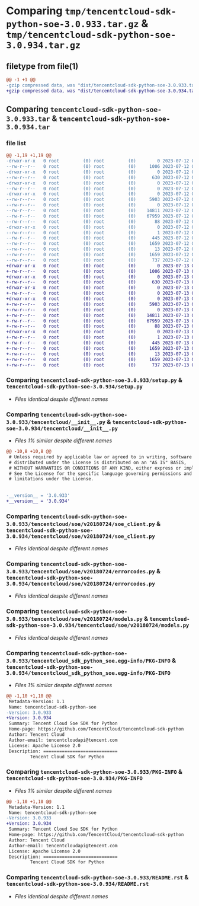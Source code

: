 # Comparing `tmp/tencentcloud-sdk-python-soe-3.0.933.tar.gz` & `tmp/tencentcloud-sdk-python-soe-3.0.934.tar.gz`

## filetype from file(1)

```diff
@@ -1 +1 @@
-gzip compressed data, was "dist/tencentcloud-sdk-python-soe-3.0.933.tar", last modified: Wed Jul 12 00:36:24 2023, max compression
+gzip compressed data, was "dist/tencentcloud-sdk-python-soe-3.0.934.tar", last modified: Thu Jul 13 00:32:25 2023, max compression
```

## Comparing `tencentcloud-sdk-python-soe-3.0.933.tar` & `tencentcloud-sdk-python-soe-3.0.934.tar`

### file list

```diff
@@ -1,19 +1,19 @@
-drwxr-xr-x   0 root         (0) root         (0)        0 2023-07-12 00:36:24.000000 tencentcloud-sdk-python-soe-3.0.933/
--rw-r--r--   0 root         (0) root         (0)     1006 2023-07-12 00:36:24.000000 tencentcloud-sdk-python-soe-3.0.933/setup.py
-drwxr-xr-x   0 root         (0) root         (0)        0 2023-07-12 00:36:24.000000 tencentcloud-sdk-python-soe-3.0.933/tencentcloud/
--rw-r--r--   0 root         (0) root         (0)      630 2023-07-12 00:36:24.000000 tencentcloud-sdk-python-soe-3.0.933/tencentcloud/__init__.py
-drwxr-xr-x   0 root         (0) root         (0)        0 2023-07-12 00:36:24.000000 tencentcloud-sdk-python-soe-3.0.933/tencentcloud/soe/
--rw-r--r--   0 root         (0) root         (0)        0 2023-07-12 00:36:24.000000 tencentcloud-sdk-python-soe-3.0.933/tencentcloud/soe/__init__.py
-drwxr-xr-x   0 root         (0) root         (0)        0 2023-07-12 00:36:24.000000 tencentcloud-sdk-python-soe-3.0.933/tencentcloud/soe/v20180724/
--rw-r--r--   0 root         (0) root         (0)     5903 2023-07-12 00:36:24.000000 tencentcloud-sdk-python-soe-3.0.933/tencentcloud/soe/v20180724/soe_client.py
--rw-r--r--   0 root         (0) root         (0)        0 2023-07-12 00:36:24.000000 tencentcloud-sdk-python-soe-3.0.933/tencentcloud/soe/v20180724/__init__.py
--rw-r--r--   0 root         (0) root         (0)    14811 2023-07-12 00:36:24.000000 tencentcloud-sdk-python-soe-3.0.933/tencentcloud/soe/v20180724/errorcodes.py
--rw-r--r--   0 root         (0) root         (0)    67959 2023-07-12 00:36:24.000000 tencentcloud-sdk-python-soe-3.0.933/tencentcloud/soe/v20180724/models.py
--rw-r--r--   0 root         (0) root         (0)       88 2023-07-12 00:36:24.000000 tencentcloud-sdk-python-soe-3.0.933/setup.cfg
-drwxr-xr-x   0 root         (0) root         (0)        0 2023-07-12 00:36:24.000000 tencentcloud-sdk-python-soe-3.0.933/tencentcloud_sdk_python_soe.egg-info/
--rw-r--r--   0 root         (0) root         (0)        1 2023-07-12 00:36:24.000000 tencentcloud-sdk-python-soe-3.0.933/tencentcloud_sdk_python_soe.egg-info/dependency_links.txt
--rw-r--r--   0 root         (0) root         (0)      445 2023-07-12 00:36:24.000000 tencentcloud-sdk-python-soe-3.0.933/tencentcloud_sdk_python_soe.egg-info/SOURCES.txt
--rw-r--r--   0 root         (0) root         (0)     1659 2023-07-12 00:36:24.000000 tencentcloud-sdk-python-soe-3.0.933/tencentcloud_sdk_python_soe.egg-info/PKG-INFO
--rw-r--r--   0 root         (0) root         (0)       13 2023-07-12 00:36:24.000000 tencentcloud-sdk-python-soe-3.0.933/tencentcloud_sdk_python_soe.egg-info/top_level.txt
--rw-r--r--   0 root         (0) root         (0)     1659 2023-07-12 00:36:24.000000 tencentcloud-sdk-python-soe-3.0.933/PKG-INFO
--rw-r--r--   0 root         (0) root         (0)      737 2023-07-12 00:36:24.000000 tencentcloud-sdk-python-soe-3.0.933/README.rst
+drwxr-xr-x   0 root         (0) root         (0)        0 2023-07-13 00:32:25.000000 tencentcloud-sdk-python-soe-3.0.934/
+-rw-r--r--   0 root         (0) root         (0)     1006 2023-07-13 00:32:25.000000 tencentcloud-sdk-python-soe-3.0.934/setup.py
+drwxr-xr-x   0 root         (0) root         (0)        0 2023-07-13 00:32:25.000000 tencentcloud-sdk-python-soe-3.0.934/tencentcloud/
+-rw-r--r--   0 root         (0) root         (0)      630 2023-07-13 00:32:25.000000 tencentcloud-sdk-python-soe-3.0.934/tencentcloud/__init__.py
+drwxr-xr-x   0 root         (0) root         (0)        0 2023-07-13 00:32:25.000000 tencentcloud-sdk-python-soe-3.0.934/tencentcloud/soe/
+-rw-r--r--   0 root         (0) root         (0)        0 2023-07-13 00:32:25.000000 tencentcloud-sdk-python-soe-3.0.934/tencentcloud/soe/__init__.py
+drwxr-xr-x   0 root         (0) root         (0)        0 2023-07-13 00:32:25.000000 tencentcloud-sdk-python-soe-3.0.934/tencentcloud/soe/v20180724/
+-rw-r--r--   0 root         (0) root         (0)     5903 2023-07-13 00:32:25.000000 tencentcloud-sdk-python-soe-3.0.934/tencentcloud/soe/v20180724/soe_client.py
+-rw-r--r--   0 root         (0) root         (0)        0 2023-07-13 00:32:25.000000 tencentcloud-sdk-python-soe-3.0.934/tencentcloud/soe/v20180724/__init__.py
+-rw-r--r--   0 root         (0) root         (0)    14811 2023-07-13 00:32:25.000000 tencentcloud-sdk-python-soe-3.0.934/tencentcloud/soe/v20180724/errorcodes.py
+-rw-r--r--   0 root         (0) root         (0)    67959 2023-07-13 00:32:25.000000 tencentcloud-sdk-python-soe-3.0.934/tencentcloud/soe/v20180724/models.py
+-rw-r--r--   0 root         (0) root         (0)       88 2023-07-13 00:32:25.000000 tencentcloud-sdk-python-soe-3.0.934/setup.cfg
+drwxr-xr-x   0 root         (0) root         (0)        0 2023-07-13 00:32:25.000000 tencentcloud-sdk-python-soe-3.0.934/tencentcloud_sdk_python_soe.egg-info/
+-rw-r--r--   0 root         (0) root         (0)        1 2023-07-13 00:32:25.000000 tencentcloud-sdk-python-soe-3.0.934/tencentcloud_sdk_python_soe.egg-info/dependency_links.txt
+-rw-r--r--   0 root         (0) root         (0)      445 2023-07-13 00:32:25.000000 tencentcloud-sdk-python-soe-3.0.934/tencentcloud_sdk_python_soe.egg-info/SOURCES.txt
+-rw-r--r--   0 root         (0) root         (0)     1659 2023-07-13 00:32:25.000000 tencentcloud-sdk-python-soe-3.0.934/tencentcloud_sdk_python_soe.egg-info/PKG-INFO
+-rw-r--r--   0 root         (0) root         (0)       13 2023-07-13 00:32:25.000000 tencentcloud-sdk-python-soe-3.0.934/tencentcloud_sdk_python_soe.egg-info/top_level.txt
+-rw-r--r--   0 root         (0) root         (0)     1659 2023-07-13 00:32:25.000000 tencentcloud-sdk-python-soe-3.0.934/PKG-INFO
+-rw-r--r--   0 root         (0) root         (0)      737 2023-07-13 00:32:25.000000 tencentcloud-sdk-python-soe-3.0.934/README.rst
```

### Comparing `tencentcloud-sdk-python-soe-3.0.933/setup.py` & `tencentcloud-sdk-python-soe-3.0.934/setup.py`

 * *Files identical despite different names*

### Comparing `tencentcloud-sdk-python-soe-3.0.933/tencentcloud/__init__.py` & `tencentcloud-sdk-python-soe-3.0.934/tencentcloud/__init__.py`

 * *Files 1% similar despite different names*

```diff
@@ -10,8 +10,8 @@
 # Unless required by applicable law or agreed to in writing, software
 # distributed under the License is distributed on an "AS IS" BASIS,
 # WITHOUT WARRANTIES OR CONDITIONS OF ANY KIND, either express or implied.
 # See the License for the specific language governing permissions and
 # limitations under the License.
 
 
-__version__ = '3.0.933'
+__version__ = '3.0.934'
```

### Comparing `tencentcloud-sdk-python-soe-3.0.933/tencentcloud/soe/v20180724/soe_client.py` & `tencentcloud-sdk-python-soe-3.0.934/tencentcloud/soe/v20180724/soe_client.py`

 * *Files identical despite different names*

### Comparing `tencentcloud-sdk-python-soe-3.0.933/tencentcloud/soe/v20180724/errorcodes.py` & `tencentcloud-sdk-python-soe-3.0.934/tencentcloud/soe/v20180724/errorcodes.py`

 * *Files identical despite different names*

### Comparing `tencentcloud-sdk-python-soe-3.0.933/tencentcloud/soe/v20180724/models.py` & `tencentcloud-sdk-python-soe-3.0.934/tencentcloud/soe/v20180724/models.py`

 * *Files identical despite different names*

### Comparing `tencentcloud-sdk-python-soe-3.0.933/tencentcloud_sdk_python_soe.egg-info/PKG-INFO` & `tencentcloud-sdk-python-soe-3.0.934/tencentcloud_sdk_python_soe.egg-info/PKG-INFO`

 * *Files 1% similar despite different names*

```diff
@@ -1,10 +1,10 @@
 Metadata-Version: 1.1
 Name: tencentcloud-sdk-python-soe
-Version: 3.0.933
+Version: 3.0.934
 Summary: Tencent Cloud Soe SDK for Python
 Home-page: https://github.com/TencentCloud/tencentcloud-sdk-python
 Author: Tencent Cloud
 Author-email: tencentcloudapi@tencent.com
 License: Apache License 2.0
 Description: ============================
         Tencent Cloud SDK for Python
```

### Comparing `tencentcloud-sdk-python-soe-3.0.933/PKG-INFO` & `tencentcloud-sdk-python-soe-3.0.934/PKG-INFO`

 * *Files 1% similar despite different names*

```diff
@@ -1,10 +1,10 @@
 Metadata-Version: 1.1
 Name: tencentcloud-sdk-python-soe
-Version: 3.0.933
+Version: 3.0.934
 Summary: Tencent Cloud Soe SDK for Python
 Home-page: https://github.com/TencentCloud/tencentcloud-sdk-python
 Author: Tencent Cloud
 Author-email: tencentcloudapi@tencent.com
 License: Apache License 2.0
 Description: ============================
         Tencent Cloud SDK for Python
```

### Comparing `tencentcloud-sdk-python-soe-3.0.933/README.rst` & `tencentcloud-sdk-python-soe-3.0.934/README.rst`

 * *Files identical despite different names*

